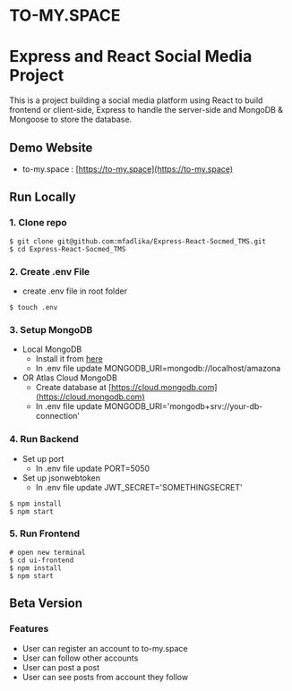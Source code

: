 # TO-MY.SPACE

# Express and React Social Media Project

This is a project building a social media platform using React to build frontend or client-side, Express to handle the server-side and MongoDB & Mongoose to store the database.

## Demo Website

- to-my.space : [https://to-my.space](https://to-my.space)

## Run Locally

### 1. Clone repo

```
$ git clone git@github.com:mfadlika/Express-React-Socmed_TMS.git
$ cd Express-React-Socmed_TMS
```

### 2. Create .env File

- create .env file in root folder

```
$ touch .env
```

### 3. Setup MongoDB

- Local MongoDB
  - Install it from [here](https://www.mongodb.com/try/download/community)
  - In .env file update MONGODB_URI=mongodb://localhost/amazona
- OR Atlas Cloud MongoDB
  - Create database at [https://cloud.mongodb.com](https://cloud.mongodb.com)
  - In .env file update MONGODB_URI='mongodb+srv://your-db-connection'

### 4. Run Backend

- Set up port
  - In .env file update PORT=5050
- Set up jsonwebtoken
  - In .env file update JWT_SECRET='SOMETHINGSECRET'

```
$ npm install
$ npm start
```

### 5. Run Frontend

```
# open new terminal
$ cd ui-frontend
$ npm install
$ npm start
```

## Beta Version

### Features

- User can register an account to to-my.space
- User can follow other accounts
- User can post a post
- User can see posts from account they follow
